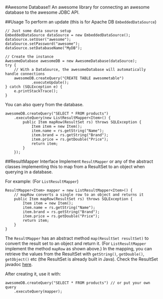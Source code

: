 #Awesome Database!!
An awesome library for connecting an awesome database to the awesome JDBC API.

##Usage
To perform an update (this is for Apache DB `EmbeddedDataSource`)
```
// Just some data source setup
EmbeddedDataSource dataSource = new EmbeddedDataSource();
dataSource.setUser("awesome");
dataSource.setPassword("awesome");
dataSource.setDatabaseName("MyDB");

// Create the instance
AwesomeDatabase awesomeDB = new AwesomeDatabase(dataSource);
try {
    // With a DataSource, the awesomeDatabase will automatically handle connections
	awesomeDB.createQuery("CREATE TABLE awesometable")
			.executeUpdate();
} catch (SQLException e) {
	e.printStackTrace();
}
```

You can also query from the database.
```
awesomeDB.createQuery("SELECT * FROM products")
	.executeQuery(new ListResultMapper<Item>() {
		public Item mapRow(ResultSet rs) throws SQLException {
			Item item = new Item();
			item.name = rs.getString("Name");
			item.brand = rs.getString("Brand");
			item.price = rs.getDouble("Price");
			return item;
		}
	});
```

##ResultMapper Interface
Implement `ResultMapper` or any of the abstract classes implementing this to map from a ResultSet to an object when querying in a database.

For example: (For `ListResultMapper`)

```
ResultMapper<Item> mapper = new ListResultMapper<Item>() {
	// mapRow converts a single row to an object and returns it
	public Item mapRow(ResultSet rs) throws SQLException {
		Item item = new Item();
		item.name = rs.getString("Name");
		item.brand = rs.getString("Brand");
		item.price = rs.getDouble("Price");
		return item;
	}
}
```
The `ResultMapper` has an abstract method `map(ResultSet resultSet)` to convert the result set to an object and return it. (For `ListResultMapper` implement the method `mapRow` as shown above.) In the mapping, you can retrieve the values from the ResultSet with `getString()`, `getDouble()`, `getObject()` etc (the ResultSet is already built in Java). Check the ResultSet javadoc [here](https://docs.oracle.com/javase/8/docs/api/java/sql/ResultSet.html).

After creating it, use it with:
```
awesomeDB.createQuery("SELECT * FROM products") // or put your own query
	.executeQuery(mapper);
```